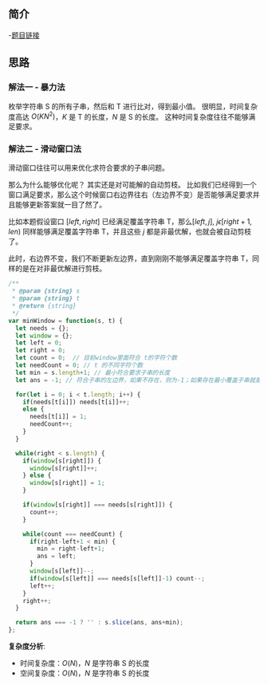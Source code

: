  
 
 
## 简介
-[题目链接](https://leetcode-cn.com/problems/minimum-window-substring/)

## 思路
### 解法一 - 暴力法
枚举字符串 S 的所有子串，然后和 T 进行比对，得到最小值。
很明显，时间复杂度高达 $O(KN^2)$，$K$ 是 T 的长度，$N$ 是 S 的长度。
这种时间复杂度往往不能够满足要求。

### 解法二 - 滑动窗口法
滑动窗口往往可以用来优化求符合要求的子串问题。

那么为什么能够优化呢？
其实还是对可能解的自动剪枝。
比如我们已经得到一个窗口满足要求，那么这个时候窗口右边界往右（左边界不变）是否能够满足要求并且能够更新答案就一目了然了。

比如本题假设窗口 $[left, right]$ 已经满足覆盖字符串 T，那么$[left, j],\ j \epsilon [right+1, len)$ 同样能够满足覆盖字符串 T，并且这些 $j$ 都是非最优解，也就会被自动剪枝了。

此时，右边界不变，我们不断更新左边界，直到刚刚不能够满足覆盖字符串 T，同样的是在对非最优解进行剪枝。

```javascript
/**
 * @param {string} s
 * @param {string} t
 * @return {string}
 */
var minWindow = function(s, t) {
  let needs = {};
  let window = {};
  let left = 0;
  let right = 0;
  let count = 0;  // 目前window里面符合 t的字符个数
  let needCount = 0; // t 的不同字符个数
  let min = s.length+1; // 最小符合要求子串的长度
  let ans = -1; // 符合子串的左边界，如果不存在，则为-1；如果存在最小覆盖子串就是[ans, ans+min)

  for(let i = 0; i < t.length; i++) {
    if(needs[t[i]]) needs[t[i]]++;
    else {
      needs[t[i]] = 1;
      needCount++;
    }
  }

  while(right < s.length) {
    if(window[s[right]]) {
      window[s[right]]++;
    } else {
      window[s[right]] = 1;
    }

    if(window[s[right]] === needs[s[right]]) {
      count++;
    }

    while(count === needCount) {
      if(right-left+1 < min) {
        min = right-left+1;
        ans = left;
      }
      window[s[left]]--;
      if(window[s[left]] === needs[s[left]]-1) count--;
      left++;
    }
    right++;
  }

  return ans === -1 ? '' : s.slice(ans, ans+min);
};
```

**复杂度分析**:
- 时间复杂度：$O(N)$，$N$ 是字符串 S 的长度
- 空间复杂度：$O(N)$，$N$ 是字符串 S 的长度 